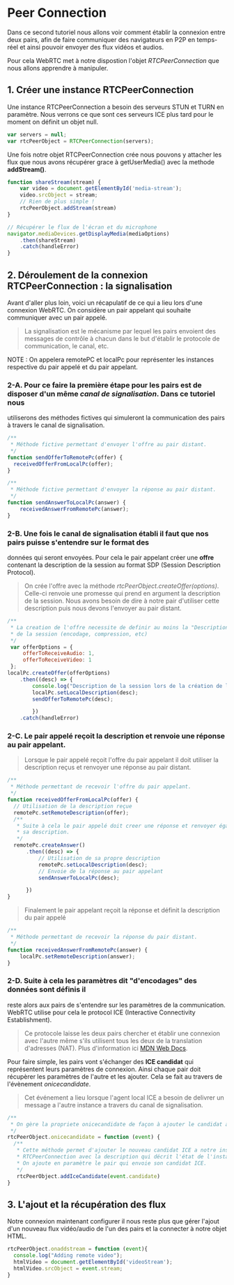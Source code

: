 # Peer Connection
Dans ce second tutoriel nous allons voir comment établir la connexion entre deux pairs, afin de faire communiquer des navigateurs en P2P en temps-réel et ainsi pouvoir envoyer des flux vidéos et audios.

Pour cela WebRTC met à notre dispostion l'objet *RTCPeerConnection* que nous allons apprendre à manipuler.

## 1. Créer une instance RTCPeerConnection
Une instance RTCPeerConnection a besoin des serveurs STUN et TURN en paramètre. Nous verrons ce que sont ces serveurs ICE plus tard pour le moment on définit un objet null.

```js
var servers = null;
var rtcPeerObject = RTCPeerConnection(servers);
 ```

Une fois notre objet RTCPeerConnection crée nous pouvons y attacher les flux que nous avons récupérer grace à
getUserMedia() avec la methode **addStream()**.

```js
function shareStream(stream) {
    var video = document.getElementById('media-stream');
    video.srcObject = stream;
    // Rien de plus simple !
    rtcPeerObject.addStream(stream)
}

// Récupérer le flux de l'écran et du microphone
navigator.mediaDevices.getDisplayMedia(mediaOptions)
    .then(shareStream)
    .catch(handleError)
}
```

## 2. Déroulement de la connexion RTCPeerConnection : la signalisation
Avant d'aller plus loin, voici un récapulatif de ce qui a lieu lors d'une connexion
WebRTC. On considère un pair appelant qui souhaite communiquer avec un pair appelé.

> La signalisation est le mécanisme par lequel les pairs envoient des messages de
> contrôle à chacun dans le but d'établir le protocole de communication, le canal, etc.

NOTE : On appelera remotePC et localPc pour représenter les instances respective du
pair appelé et du pair appelant.

### 2-A. Pour ce faire la première étape pour les pairs est de disposer d'un même *canal de signalisation*. Dans ce tutoriel nous
utiliserons des méthodes fictives qui simuleront la communication des pairs à travers le
canal de signalisation.
```js
/**
 * Méthode fictive permettant d'envoyer l'offre au pair distant.
 */
function sendOfferToRemotePc(offer) {
  receivedOfferFromLocalPc(offer);
}

/**
 * Méthode fictive permettant d'envoyer la réponse au pair distant.
 */
function sendAnswerToLocalPc(answer) {
    receivedAnswerFromRemotePc(answer);
}
```

### 2-B. Une fois le canal de signalisation établi il faut que nos pairs puisse s'entendre sur le format des
données qui seront envoyées. Pour cela le pair appelant créer une **offre** contenant la description
de la session au format SDP (Session Description Protocol).
> On crée l'offre avec la méthode *rtcPeerObject.createOffer(options)*.
> Celle-ci renvoie une promesse qui prend en argument la description de la session.
> Nous avons besoin de dire à notre pair d'utiliser cette description puis nous devons l'envoyer au pair
> distant.

```js
/**
 * La creation de l'offre necessite de definir au moins la "Description"
 * de la session (encodage, compression, etc)
 */
 var offerOptions = {
     offerToReceiveAudio: 1,
     offerToReceiveVideo: 1
 };
localPc.createOffer(offerOptions)
    .then((desc) => {
        console.log("Description de la session lors de la création de l'offre : ", desc);
        localPc.setLocalDescription(desc);
        sendOfferToRemotePc(desc);

        })
    .catch(handleError)
```

### 2-C. Le pair appelé reçoit la description et renvoie une **réponse** au pair appelant.
> Lorsque le pair appelé reçoit l'offre du pair appelant il doit utiliser la description reçus et renvoyer
> une réponse au pair distant.

```js
/**
 * Méthode permettant de recevoir l'offre du pair appelant.
 */
function receivedOfferFromLocalPc(offer) {
  // Utilisation de la description reçue
  remotePc.setRemoteDescription(offer);
  /**
   * Suite à cela le pair appelé doit creer une réponse et renvoyer également
   * sa description.
   */
  remotePc.createAnswer()
      .then((desc) => {
          // Utilisation de sa propre description
          remotePc.setLocalDescription(desc);
          // Envoie de la réponse au pair appelant
          sendAnswerToLocalPc(desc);

      })
}
```

> Finalement le pair appelant reçoit la réponse et définit la description du pair appelé

```js
/**
 * Méthode permettant de recevoir la réponse du pair distant.
 */
function receivedAnswerFromRemotePc(answer) {
    localPc.setRemoteDescription(answer);
}
```

### 2-D. Suite à cela les paramètres dit "d'encodages" des données sont définis il
reste alors aux pairs de s'entendre sur les paramètres de la communication. WebRTC utilise pour cela
le protocol ICE (Interactive Connectivity Establishment).
> Ce protocole laisse les deux pairs chercher et établir une connexion avec l'autre même
> s'ils utilisent tous les deux de la translation d'adresses (NAT).
> Plus d'information ici [MDN Web Docs](https://developer.mozilla.org/fr/docs/Glossary/ICE).

Pour faire simple, les pairs vont s'échanger des **ICE candidat** qui représentent leurs paramètres de connexion.
Ainsi chaque pair doit récupèrer les paramètres de l'autre et les ajouter.
Cela se fait au travers de l'évènement *onicecandidate*.
> Cet événement a lieu lorsque l'agent local ICE a besoin de delivrer un message a l'autre instance a travers
du canal de signalisation.

```js
/**
 * On gère la propriete onicecandidate de façon à ajouter le candidat à notre instance
 */
rtcPeerObject.onicecandidate = function (event) {
  /**
   * Cette méthode permet d'ajouter le nouveau candidat ICE a notre instance
   * RTCPeerConnection avec la description qui décrit l'état de l'instance distante.
   * On ajoute en paramètre le pair qui envoie son candidat ICE.
   */
   rtcPeerObject.addIceCandidate(event.candidate)
}
```


## 3. L'ajout et la récupération des flux
Notre connexion maintenant configurer il nous reste plus que gérer l'ajout d'un nouveau flux vidéo/audio
de l'un des pairs et la connecter à notre objet HTML.

```js
rtcPeerObject.onaddstream = function (event){
  console.log("Adding remote video");
  htmlVideo = document.getElementById('videoStream');
  htmlVideo.srcObject = event.stream;
}
```
